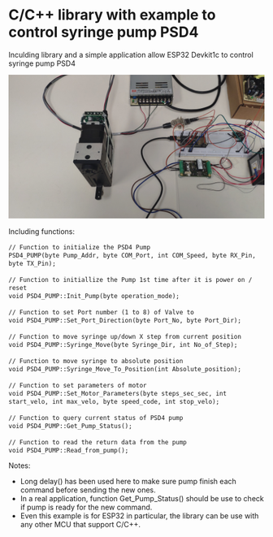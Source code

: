 # C/C++ library with example to control syringe pump PSD4
 Inculding library and a simple application allow ESP32 Devkit1c to control syringe pump PSD4

 ![alt text](2024-08-27-07-29-20-476-1.jpg)

 Including functions:
 
    // Function to initialize the PSD4 Pump
    PSD4_PUMP(byte Pump_Addr, byte COM_Port, int COM_Speed, byte RX_Pin, byte TX_Pin); 

    // Function to initiallize the Pump 1st time after it is power on / reset
    void PSD4_PUMP::Init_Pump(byte operation_mode); 

    // Function to set Port number (1 to 8) of Valve to 
    void PSD4_PUMP::Set_Port_Direction(byte Port_No, byte Port_Dir); 

    // Function to move syringe up/down X step from current position
    void PSD4_PUMP::Syringe_Move(byte Syringe_Dir, int No_of_Step);

    // Function to move syringe to absolute position
    void PSD4_PUMP::Syringe_Move_To_Position(int Absolute_position);

    // Function to set parameters of motor
    void PSD4_PUMP::Set_Motor_Parameters(byte steps_sec_sec, int start_velo, int max_velo, byte speed_code, int stop_velo); 

    // Function to query current status of PSD4 pump
    void PSD4_PUMP::Get_Pump_Status();

    // Function to read the return data from the pump
    void PSD4_PUMP::Read_from_pump();

Notes:
   - Long delay() has been used here to make sure pump finish each command before sending the new ones.
   - In a real application, function Get_Pump_Status() should be use to check if pump is ready for the new command.
   - Even this example is for ESP32 in particular, the library can be use with any other MCU that support C/C++.